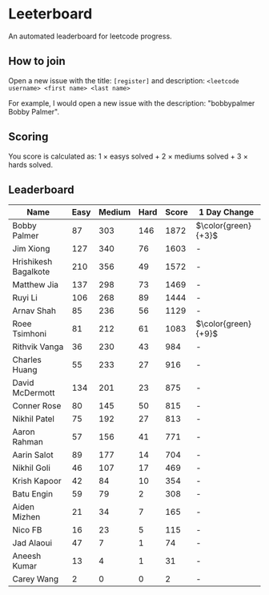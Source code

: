 # Leeterboard

An automated leaderboard for leetcode progress.

## How to join

Open a new issue with the title: `[register]` and description:
`<leetcode username> <first name> <last name>`

For example, I would open a new issue with the description: "bobbypalmer Bobby Palmer".

## Scoring

You score is calculated as:
1 $\times$ easys solved + 2 $\times$ mediums solved + 3 $\times$ hards solved.

## Leaderboard
| Name | Easy | Medium | Hard | Score | 1 Day Change |
| --- | --- | --- | --- | --- | --- |
| Bobby Palmer | 87 | 303 | 146 | 1872 | $\color{green}{+3}$ |
| Jim Xiong | 127 | 340 | 76 | 1603 | - |
| Hrishikesh Bagalkote | 210 | 356 | 49 | 1572 | - |
| Matthew Jia | 137 | 298 | 73 | 1469 | - |
| Ruyi Li | 106 | 268 | 89 | 1444 | - |
| Arnav Shah | 85 | 236 | 56 | 1129 | - |
| Roee Tsimhoni | 81 | 212 | 61 | 1083 | $\color{green}{+9}$ |
| Rithvik Vanga | 36 | 230 | 43 | 984 | - |
| Charles Huang | 55 | 233 | 27 | 916 | - |
| David McDermott | 134 | 201 | 23 | 875 | - |
| Conner Rose | 80 | 145 | 50 | 815 | - |
| Nikhil Patel | 75 | 192 | 27 | 813 | - |
| Aaron Rahman | 57 | 156 | 41 | 771 | - |
| Aarin Salot | 89 | 177 | 14 | 704 | - |
| Nikhil Goli | 46 | 107 | 17 | 469 | - |
| Krish Kapoor | 42 | 84 | 10 | 354 | - |
| Batu Engin | 59 | 79 | 2 | 308 | - |
| Aiden Mizhen | 21 | 34 | 7 | 165 | - |
| Nico FB | 16 | 23 | 5 | 115 | - |
| Jad Alaoui | 47 | 7 | 1 | 74 | - |
| Aneesh Kumar | 13 | 4 | 1 | 31 | - |
| Carey Wang | 2 | 0 | 0 | 2 | - |
